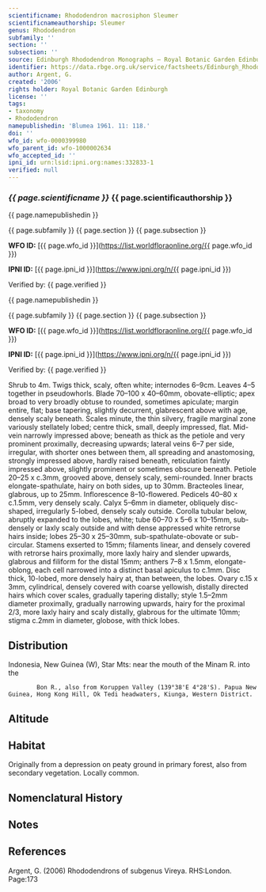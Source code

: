 ```yaml
---
scientificname: Rhododendron macrosiphon Sleumer
scientificnameauthorship: Sleumer
genus: Rhododendron
subfamily: ''
section: ''
subsection: ''
source: Edinburgh Rhododendron Monographs – Royal Botanic Garden Edinburgh
identifier: https://data.rbge.org.uk/service/factsheets/Edinburgh_Rhododendron_Monographs.xhtml
author: Argent, G.
created: '2006'
rights holder: Royal Botanic Garden Edinburgh
license: ''
tags:
- taxonomy
- Rhododendron
namepublishedin: 'Blumea 1961. 11: 118.'
doi: ''
wfo_id: wfo-0000399980
wfo_parent_id: wfo-1000002634
wfo_accepted_id: ''
ipni_id: urn:lsid:ipni.org:names:332833-1
verified: null
---
```

### _{{ page.scientificname }}_ {{ page.scientificauthorship }}
 {{ page.namepublishedin }}

{{ page.subfamily }} {{ page.section }} {{ page.subsection }}

**WFO ID:** [{{ page.wfo_id }}](https://list.worldfloraonline.org/{{ page.wfo_id }})

**IPNI ID:** [{{ page.ipni_id }}](https://www.ipni.org/n/{{ page.ipni_id }})

Verified by: {{ page.verified }}

 {{ page.namepublishedin }}

{{ page.subfamily }} {{ page.section }} {{ page.subsection }}

**WFO ID:** [{{ page.wfo_id }}](https://list.worldfloraonline.org/{{ page.wfo_id }})

**IPNI ID:** [{{ page.ipni_id }}](https://www.ipni.org/n/{{ page.ipni_id }})

Verified by: {{ page.verified }}



Shrub to 4m. Twigs thick, scaly, often white; internodes 6–9cm. Leaves 4–5 together in pseudowhorls. Blade 70–100 x 40–60mm, obovate-elliptic; apex broad to very broadly obtuse to rounded, sometimes apiculate; margin entire, flat; base tapering, slightly decurrent, glabrescent above with age, densely scaly beneath. Scales minute, the thin silvery, fragile marginal zone variously stellately lobed; centre thick, small, deeply impressed, flat. Mid-vein narrowly impressed above; beneath as thick as the petiole and very prominent proximally, decreasing upwards; lateral veins 6–7 per side, irregular, with shorter ones between them, all spreading and anastomosing, strongly impressed above, hardly raised beneath, reticulation faintly impressed above, slightly prominent or sometimes obscure beneath. Petiole 20–25 x c.3mm, grooved above, densely scaly, semi-rounded. Inner bracts elongate-spathulate, hairy on both sides, up to 30mm. Bracteoles linear, glabrous, up to 25mm. Inflorescence 8–10-flowered. Pedicels 40–80 x c.1.5mm, very densely scaly. Calyx 5–6mm in diameter, obliquely disc-shaped, irregularly 5-lobed, densely scaly outside. Corolla tubular below, abruptly expanded to the lobes, white; tube 60–70 x 5–6 x 10–15mm, sub-densely or laxly scaly outside and with dense appressed white retrorse hairs inside; lobes 25–30 x 25–30mm, sub-spathulate-obovate or sub-circular. Stamens exserted to 15mm; filaments linear, and densely covered with retrorse hairs proximally, more laxly hairy and slender upwards, glabrous and filiform for the distal 15mm; anthers 7–8 x 1.5mm, elongate-oblong, each cell narrowed into a distinct basal apiculus to c.1mm. Disc thick, 10-lobed, more densely hairy at, than between, the lobes. Ovary c.15 x 3mm, cylindrical, densely covered with coarse yellowish, distally directed hairs which cover scales, gradually tapering distally; style 1.5–2mm diameter proximally, gradually narrowing upwards, hairy for the proximal 2/3, more laxly hairy and scaly distally, glabrous for the ultimate 10mm; stigma c.2mm in diameter, globose, with thick lobes.

## Distribution
Indonesia, New Guinea (W), Star Mts: near the mouth of the Minam R. into the

            Bon R., also from Koruppen Valley (139°38'E 4°28'S). Papua New Guinea, Hong Kong Hill, Ok Tedi headwaters, Kiunga, Western District.

## Altitude


## Habitat
Originally from a depression on peaty ground in primary forest, also from secondary vegetation. Locally common.

## Nomenclatural History

                       
## Notes


## References

Argent, G. (2006) Rhododendrons of subgenus Vireya. RHS:London. Page:173
